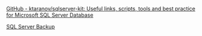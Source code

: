 
[GitHub - ktaranov/sqlserver-kit: Useful links, scripts, tools and best practice for Microsoft SQL Server Database](https://github.com/ktaranov/sqlserver-kit)

[SQL Server Backup](https://ola.hallengren.com/sql-server-backup.html)
